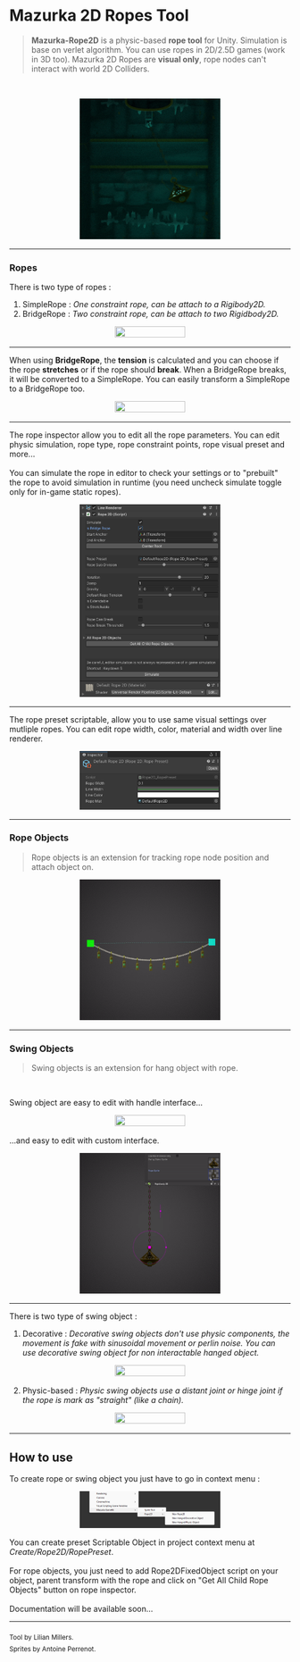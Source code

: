 # Mazurka 2D Ropes Tool

>**Mazurka-Rope2D** is a physic-based **rope tool** for Unity. Simulation is base on verlet algorithm. 
You can use ropes in 2D/2.5D games (work in 3D too).
Mazurka 2D Ropes are **visual only**, rope nodes can't interact with world 2D Colliders.
<br />

<!--- CONTEXT MENU--->
<p align="center">
<img src="GIF/RopeDemo.gif"width=50% height=50%>
</p>

___

### Ropes

There is two type of ropes : 
1. SimpleRope : *One constraint rope, can be attach to a Rigibody2D.*
2. BridgeRope : *Two constraint rope, can be attach to two Rigidbody2D.*

<!--- ROPE TYPE --->
<p align="center">
<img src="GIF/RopeType.gif"width=50% height=50%>
</p>

___


When using **BridgeRope**, the **tension** is calculated and you can choose if the rope **stretches** or if the rope should **break**. 
When a BridgeRope breaks, it will be converted to a SimpleRope. You can easily transform a SimpleRope to a BridgeRope too.

<!--- ROPE TENSION --->
<p align="center">
<img src="GIF/RopeTension.gif"width=50% height=50%>
</p>

___

The rope inspector allow you to edit all the rope parameters. You can edit physic simulation, rope type, rope constraint points, rope visual preset and more...<br />
<br />
You can simulate the rope in editor to check your settings or to "prebuilt" the rope to avoid simulation in runtime (you need uncheck simulate toggle only for in-game static ropes).

<!--- INSPECTOR --->
<p align="center">
<img src="GIF/Rope2DInspector.png"width=50% height=50%>
</p>

___

The rope preset scriptable, allow you to use same visual settings over mutliple ropes. You can edit rope width, color, material and width over line renderer.

<!--- PRESET --->
<p align="center">
<img src="GIF/RopePreset.png"width=50% height=50%>
</p>

___

### Rope Objects

>Rope objects is an extension for tracking rope node position and attach object on.

<!--- ROPE Object --->
<p align="center">
<img src="GIF/RopeObjects.gif"width=50% height=50%>
</p>

___

### Swing Objects

>Swing objects is an extension for hang object with rope.

<br />

Swing object are easy to edit with handle interface...

<!--- ROPE Object --->
<p align="center">
<img src="GIF/HangedObjectHandles.gif"width=50% height=50%>
</p>

...and easy to edit with custom interface. 

<!--- ROPE Object --->
<p align="center">
<img src="GIF/SwingObjectsCustomization.gif"width=50% height=50%>
</p>

___

There is two type of swing object :

1. Decorative : *Decorative swing objects don't use physic components, the movement is fake with sinusoidal movement or perlin noise. You can use decorative swing object for non interactable hanged object.*

<!--- ROPE Object --->
<p align="center">
<img src="GIF/SwingDecorative.gif"width=50% height=50%>
</p>

2. Physic-based : *Physic swing objects use a distant joint or hinge joint if the rope is mark as "straight" (like a chain).*

<!--- ROPE Object --->
<p align="center">
<img src="GIF/HangedObjectType.gif"width=50% height=50%>
</p>


___

## How to use

To create rope or swing object you just have to go in context menu :

<!--- CONTEXT MENU--->
<p align="center">
<img src="GIF/ContextMenu.png"width=50% height=50%>
</p>

You can create preset Scriptable Object in project context menu at *Create/Rope2D/RopePreset*.
<br />
<br />
For rope objects, you just need to add Rope2DFixedObject script on your object, parent transform with the rope and click on "Get All Child Rope Objects" button on rope inspector.
<br />
<br />
Documentation will be available soon...
___

<sub> Tool by Lilian Millers. <br />
Sprites by Antoine Perrenot.</sub>
